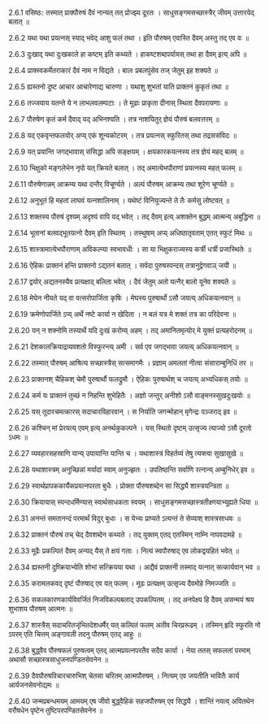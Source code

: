 2.6.1
वसिष्ठः:
तस्मात् प्राक्पौरुषं दैवं नान्यत् तत् प्रोज्झ्य दूरतः ।
साधुसङ्गमसच्छास्त्रैर् जीवम् उत्तारयेद् बलात् ॥


2.6.2
यथा यथा प्रयत्नस् स्याद् भवेद् आशु फलं तथा ।
इति पौरुषम् एवास्ति दैवम् अस्तु तद् एव वः ॥


2.6.3
दुःखाद् यथा दुःखकाले हा कष्टम् इति कथ्यते ।
हाकष्टशब्दपर्यायस् तथा हा दैवम् इत्य् अपि ॥


2.6.4
प्राक्स्वकर्मेतराकारं दैवं नाम न विद्यते ।
बालः प्रबलपुंसेव तज् जेतुम् इह शक्यते ॥


2.6.5
ह्यस्तनो दुष्ट आचार आचारेणाद्य चारुणा ।
यथाशु शुभतां याति प्राक्तनं कुकृतं तथा ॥


2.6.6
तज्जयाय यतन्ते ये न लाभलवलम्पटाः ।
ते मूढाः प्राकृता दीनास् स्थिता दैवपरायणाः ॥


2.6.7
पौरुषेण कृतं कर्म दैवाद् यद् अभिनश्यति ।
तत्र नाशयितुर् ज्ञेयं पौरुषं बलवत्तरम् ॥


2.6.8
यद् एकवृन्तफलयोर् अप्य् एकं शून्यकोटरम् ।
तत्र प्रयत्नस् स्फुरितस् तथा तद्रससंविदः ॥


2.6.9
यत् प्रयान्ति जगद्भावास् संसिद्धा अपि सङ्क्षयम् ।
क्षयकारकयत्नस्य तत्र ज्ञेयं महद् बलम् ॥


2.6.10
भिक्षुको मङ्गलेभेन नृपो यत् क्रियते बलात् ।
तद् अमात्येभपौराणां प्रयत्नस्य महत् फलम् ॥


2.6.11
पौरुषेणान्नम् आक्रम्य यथा दन्तैर् विचूर्ण्यते ।
अल्पं पौरुषम् आक्रम्य तथा शूरेण चूर्ण्यते ॥


2.6.12
अनुभूतं हि महतां लाघवं यत्नशालिनाम् ।
यथेष्टं विनियुज्यन्ते ते तैः कर्मसु लोष्टवत् ॥


2.6.13
शक्तस्य पौरुषं दृश्यम् अदृश्यं वापि यद् भवेत् ।
तद् दैवम् इत्य् अशक्तेन बुद्धम् आत्मन्य् अबुद्धिना ॥


2.6.14
भूतानां बलवद्भूतयत्नो दैवम् इति स्थितम् ।
तस्थुषाम् अप्य् अधिष्ठातृवताम् एतत् स्फुटं मिथः ॥


2.6.15
शास्त्रामात्येभपौराणाम् अविकल्प्या स्वभावधीः ।
सा या भिक्षुकराज्यस्य कर्त्री धर्त्री प्रजास्थितेः ॥


2.6.16
ऐहिकः प्राक्तनं हन्ति प्राक्तनो ऽद्यतनं बलात् ।
सर्वदा पुरुषस्पन्दस् तत्रानुद्वेगवाञ् जयी ॥


2.6.17
द्वयोर् अद्यतनस्यैव प्रत्यक्षाद् बलिता भवेत् ।
दैवं जेतुम् अतो यत्नैर् बालो यूनेव शक्यते ॥


2.6.18
मेघेन नीयते यद् वा वत्सरोपार्जिता कृषिः ।
मेघस्य पुरुषार्थो ऽसौ जयत्य् अधिकयत्नवान् ॥


2.6.19
क्रमेणोपार्जिते ऽप्य् अर्थे नष्टे कार्या न खेदिता ।
न बलं यत्र मे शक्तं तत्र का परिदेवना ॥


2.6.20
यन् न शक्नोमि तस्यार्थे यदि दुःखं करोम्य् अहम् ।
तद् अमानितमृत्योर् मे युक्तं प्रत्यहरोदनम् ॥


2.6.21
देशकालक्रियाद्रव्यवशतो विस्फुरन्त्य् अमी ।
सर्व एव जगद्भावा जयत्य् अधिकयत्नवान् ॥


2.6.22
तस्मात् पौरुषम् आश्रित्य सच्छास्त्रैस् सत्समागमैः ।
प्रज्ञाम् अमलतां नीत्वा संसाराम्बुनिधिं तर ॥


2.6.23
प्राक्तनश् चैहिकश् चेमौ पुरुषार्थौ फलद्रुमौ ।
ऐहिकः पुरुषार्थश् च जयत्य् अभ्यधिकस् तयोः ॥


2.6.24
कर्म यः प्राक्तनं तुच्छं न निहन्ति शुभेहितैः ।
अज्ञो जन्तुर् अनीशो ऽसौ वाङ्मनस्सुखदुःखयोः ॥


2.6.25
यस् तूदारचमत्कारस् सदाचारविहारवान् ।
स निर्याति जगन्मोहान् मृगेन्द्रः पञ्जराद् इव ॥


2.6.26
कश्चिन् मां प्रेरयत्य् एवम् इत्य् अनर्थकुकल्पने ।
यस् स्थितो दृष्टम् उत्सृज्य त्याज्यो ऽसौ दूरतो ऽधमः ॥


2.6.27
व्यवहारसहस्राणि यान्य् उपायान्ति यान्ति च ।
यथाशास्त्रं विहर्तव्यं तेषु त्यक्त्वा सुखासुखे ॥


2.6.28
यथाशास्त्रम् अनुच्छिन्नां मर्यादां स्वाम् अनुज्झतः ।
उपतिष्ठन्ति सर्वाणि रत्नान्य् अम्बुनिधेर् इव ॥


2.6.29
स्वार्थप्रापककार्यैकप्रयत्नपरता बुधैः ।
प्रोक्ता पौरुषशब्देन सा सिद्ध्यै शास्त्रयन्त्रिता ॥


2.6.30
क्रियायास् स्पन्दधर्मिण्यास् स्वार्थसाधकता स्वयम् ।
साधुसङ्गमसच्छास्त्रतीक्ष्णयाभ्यूह्यते धिया ॥


2.6.31
अनन्तं समतानन्दं परमार्थं विदुर् बुधाः ।
स येभ्यः प्राप्यते ऽत्यन्तं ते सेव्याश् शास्त्रसाधवः ॥


2.6.32
प्राक्तनं पौरुषं तच् चेद् दैवशब्देन कथ्यते ।
तद् युक्तम् एतद् एतस्मिन् नाम्नि नापवदामहे ॥


2.6.33
मूढैः प्रकल्पितं दैवम् अन्यद् यैस् ते क्षयं गताः ।
नित्यं स्वपौरुषाद् एव लोकद्वयहितं भवेत् ॥


2.6.34
ह्यस्तनी दुष्क्रियाभ्येति शोभां सत्क्रियया यथा ।
अद्यैवं प्राक्तनी तस्माद् यत्नात् सत्कार्यवान् भव ॥


2.6.35
करामलकवद् दृष्टं पौरुषाद् एव यत् फलम् ।
मूढः प्रत्यक्षम् उत्सृज्य दैवमोहे निमज्जति ॥


2.6.36
सकलकारणकार्यविवर्जितं निजविकल्पबलाद् उपकल्पितम् ।
तद् अनपेक्ष्य हि दैवम् असन्मयं श्रय शुभाशय पौरुषम् आत्मनः ॥


2.6.37
शास्त्रैस् सदाचरितजृंभितदेशधर्मैर् यत् कल्पितं फलम् अतीव चिरप्ररूढम् ।
तस्मिन् हृदि स्फुरति नो ऽपरम् एति चित्तम् अङ्गावली तदनु पौरुषम् एतद् आहुः ॥


2.6.38
बुद्ध्वैव पौरुषफलं पुरुषत्वम् एतद् आत्मप्रयत्नपरतैव सदैव कार्या ।
नेया ततस् सफलतां परमाम् अथासौ सच्छास्त्रसाधुजनपण्डितसेवनेन ॥


2.6.39
दैवपौरुषविचारचारुभिश् चेतसा चरितम् आत्मपौरुषम् ।
नित्यम् एव जयतीति भावितैः कार्य आर्यजनसेवनोद्यमः ॥


2.6.40
जन्मप्रबन्धमयम् आमयम् एष जीवो बुद्ध्वैहिकं सहजपौरुषम् एव सिद्ध्यै ।
शान्तिं नयत्व् अवितथेन वरौषधेन पृष्टेन तुष्टिपरपण्डितसेवनेन ॥

